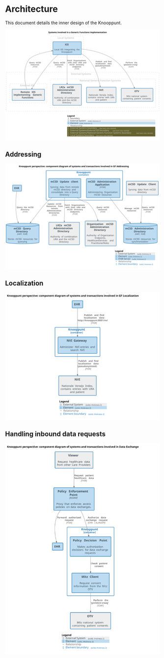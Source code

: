 # Architecture
This document details the inner design of the Knooppunt.

![structurizr-GF_SystemContext.svg](images/structurizr-GF_SystemContext.svg)

## Addressing

![structurizr-GF_Addressing_ComponentDiagram.svg](images/structurizr-GF_Addressing_ComponentDiagram.svg)

## Localization

![structurizr-GF_Localization_ComponentDiagram.svg](images/structurizr-GF_Localization_ComponentDiagram.svg)

## Handling inbound data requests

![structurizr-DataExchange_ComponentDiagram.svg](images/structurizr-DataExchange_ComponentDiagram.svg)